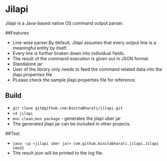 # Jilapi
Jilapi is a Java-based native OS command output parser.

##Features
* Line-wise parser.By default, Jilapi assumes that every output line is a meaningful entity by itself.
* Every line is further broken down into individual fields.
* The result of the command execution is given out in JSON format.
* Standalone jar
* User of the library only needs to feed the command related data into the jilapi.properties file
* PLease check the sample jilapi.properties file for reference.

## Build
* `git clone git@github.com:BinitaBharati/jilapi.git`
* `cd jilapi`
* `mvn clean;mvn package` - generates the jilapi uber jar
* The generated jilapi jar can be included in other projects.

##Test
* `java -cp <jilapi uber jar> com.github.binitabharati.jilapi.Jilapi cmnd1`
* The result json will be printed to the log file.

